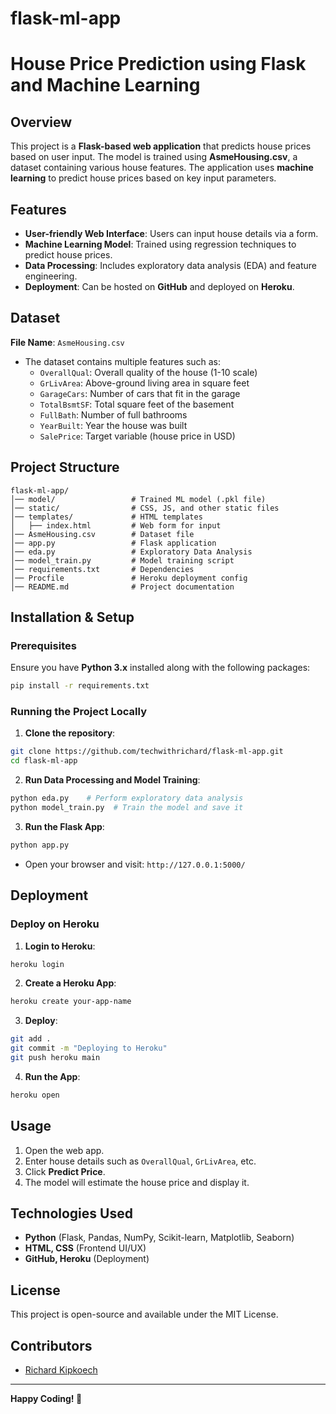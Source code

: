 # flask-ml-app
# House Price Prediction using Flask and Machine Learning

## Overview
This project is a **Flask-based web application** that predicts house prices based on user input. The model is trained using **AsmeHousing.csv**, a dataset containing various house features. The application uses **machine learning** to predict house prices based on key input parameters.

## Features
- **User-friendly Web Interface**: Users can input house details via a form.
- **Machine Learning Model**: Trained using regression techniques to predict house prices.
- **Data Processing**: Includes exploratory data analysis (EDA) and feature engineering.
- **Deployment**: Can be hosted on **GitHub** and deployed on **Heroku**.

## Dataset
**File Name**: `AsmeHousing.csv`
- The dataset contains multiple features such as:
  - `OverallQual`: Overall quality of the house (1-10 scale)
  - `GrLivArea`: Above-ground living area in square feet
  - `GarageCars`: Number of cars that fit in the garage
  - `TotalBsmtSF`: Total square feet of the basement
  - `FullBath`: Number of full bathrooms
  - `YearBuilt`: Year the house was built
  - `SalePrice`: Target variable (house price in USD)

## Project Structure
```
flask-ml-app/
│── model/                 # Trained ML model (.pkl file)
│── static/                # CSS, JS, and other static files
│── templates/             # HTML templates
│   ├── index.html         # Web form for input
│── AsmeHousing.csv        # Dataset file
│── app.py                 # Flask application
│── eda.py                 # Exploratory Data Analysis
│── model_train.py         # Model training script
│── requirements.txt       # Dependencies
│── Procfile               # Heroku deployment config
│── README.md              # Project documentation
```

## Installation & Setup
### Prerequisites
Ensure you have **Python 3.x** installed along with the following packages:
```bash
pip install -r requirements.txt
```

### Running the Project Locally
1. **Clone the repository**:
```bash
git clone https://github.com/techwithrichard/flask-ml-app.git
cd flask-ml-app
```

2. **Run Data Processing and Model Training**:
```bash
python eda.py    # Perform exploratory data analysis
python model_train.py  # Train the model and save it
```

3. **Run the Flask App**:
```bash
python app.py
```
- Open your browser and visit: `http://127.0.0.1:5000/`

## Deployment
### Deploy on Heroku
1. **Login to Heroku**:
```bash
heroku login
```
2. **Create a Heroku App**:
```bash
heroku create your-app-name
```
3. **Deploy**:
```bash
git add .
git commit -m "Deploying to Heroku"
git push heroku main
```
4. **Run the App**:
```bash
heroku open
```

## Usage
1. Open the web app.
2. Enter house details such as `OverallQual`, `GrLivArea`, etc.
3. Click **Predict Price**.
4. The model will estimate the house price and display it.

## Technologies Used
- **Python** (Flask, Pandas, NumPy, Scikit-learn, Matplotlib, Seaborn)
- **HTML, CSS** (Frontend UI/UX)
- **GitHub, Heroku** (Deployment)

## License
This project is open-source and available under the MIT License.

## Contributors
- [Richard Kipkoech](https://github.com/techwithrichard)

---
**Happy Coding! 🚀**

